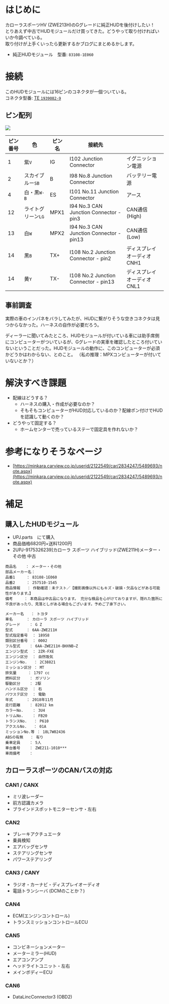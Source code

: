# はじめに
カローラスポーツHV (ZWE213H)のGグレードに純正HUDを後付けしたい！    
とりあえず中古でHUDモジュールだけ買ってきた。どうやって取り付ければいいか今調べている。  
取り付けが上手くいったら更新するかブログにまとめるかします。

* 純正HUDモジュール　型番: `83108-1E060`

# 接続

このHUDモジュールには16ピンのコネクタが一個ついている。  
コネクタ型番: [TE `1939082-9`](https://www.te.com/jpn-ja/product-1939082-9.html)

## ピン配列
![](https://media.githubusercontent.com/media/kototoibashi/corolla-add-hud/master/img/hud-connector-pinout.jpg)

| ピン番号 | 色 | ピン名 | 接続先 |  |
| -- | -- | -- | -- | -- |
| 1 | 紫`V` | IG | I102 Junction Connector | イグニッション電源 |
| 2 | スカイブルー`SB` | B | I98 No.8 Junction Connector | バッテリー電源 |
| 4 | 白・黒`W-B` | ES | I101 No.11 Junction Connector | アース |
| 12 | ライトグリーン`LG` | MPX1 | I94 No.3 CAN Junction Connector - pin3 | CAN通信(High) |
| 13 | 白`W` | MPX2 | I94 No.3 CAN Junction Connector - pin13 | CAN通信(Low) | 
| 14 | 黒`B` | TX+ | I108 No.2 Junction Connector - pin2 | ディスプレイオーディオ CNH1 |
| 14 | 黄`Y` | TX- | I108 No.2 Junction Connector - pin13 | ディスプレイオーディオ CNL1 | 



## 事前調査
実際の車のインパネをバラしてみたが、HUDに繋がりそうな空きコネクタは見つからなかった。ハーネスの自作が必要だろう。  

ディーラーに聞いてみたところ、HUDモジュールが付いている車には助手席側にコンピューターがついているが、Gグレードの実車を確認したところ付いていないということだった。HUDモジュールの動作に、このコンピューターが必須かどうかはわからない、とのこと。
（私の推理：MPXコンピューターが付いていないとか？）

# 解決すべき課題
* 配線はどうする？
  * ハーネスの購入・作成が必要なのか？
  * そもそもコンピューターがHUD対応しているのか？配線ポン付けでHUDを認識して動くのか？
* どうやって固定する？
  * ホームセンターで売っているステーで固定具を作れないか？

# 参考になりそうなページ
* [https://minkara.carview.co.jp/userid/2122549/car/2834247/5489693/note.aspx](https://minkara.carview.co.jp/userid/2122549/car/2834247/5489693/note.aspx)


# 補足
## 購入したHUDモジュール

* UPJ.parts　にて購入　
* 商品価格6820円+送料1200円
* 2UPJ-9175326239]カローラ スポーツ ハイブリッド(ZWE211H)メーター・その他 中古 

```
商品名    ： メーター・その他
部品メーカー名：
品番1     ： 83108-1E060
品番2     ： 257510-1545
商品情報   ： 作動確認：未テスト／【撮影画像以外にもキズ・破損・欠品などがある可能性があります。】
備考     ： 本商品は中古品になります。 充分な検品を心がけておりますが、隠れた箇所に不良があったり、見落としがある場合もございます。予めご了承下さい。

メーカー名   ： トヨタ
車名      ： カローラ スポーツ ハイブリッド
グレード    ： G Z
型式      ： 6AA-ZWE211H
型式指定番号  ： 18958
類別区分番号  ： 0002
フル型式    ： 6AA-ZWE211H-BHXNB−Z
エンジン型式  ： 2ZR-FXE
エンジン区分  ： 自然吸気
エンジンNo.   ： 2C38821
ミッション区分 ： MT
排気量     ： 1797 cc
燃料区分    ： ガソリン
駆動区分    ： 2駆
ハンドル区分  ： 右
パワステ区分  ： 電動
年式      ： 2018年11月
走行距離    ： 82012 km
カラーNo.    ： 3U4
トリムNo.    ： FB20
トランスNo.   ： P610
アクスルNo.   ： 01A
ミッションNo.等 ： 18L7W02436
ABSの有無   ： 有り
乗車定員    ： 5人
車台番号    ： ZWE211-1010***
車両備考    ： 
```
 
## カローラスポーツのCANバスの対応

### CAN1 / CANX
* ミリ波レーダー
* 前方認識カメラ
* ブラインドスポットモニターセンサ・左右
### CAN2
* ブレーキアクチュエータ
* 乗員検知
* エアバッグセンサ
* ステアリングセンサ
* パワーステアリング
### CAN3 / CANY
* ラジオ・カーナビ・ディスプレイオーディオ
* 電話トランシーバ (DCMのことか？)
### CAN4
* ECM(エンジンコントロール)
* トランスミッションコントロールECU
### CAN5
* コンビネーションメーター
* メーターミラー(HUD)
* エアコンアンプ
* ヘッドライトユニット・左右
* メインボディーECU
### CAN6
* DataLincConnector3 (OBD2)
